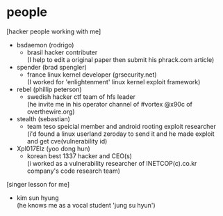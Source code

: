 # people

[hacker people working with me]

- bsdaemon (rodrigo)
  - brasil hacker contributer<br>
    (I help to edit a original paper then submit his phrack.com article)<br>
- spender (brad spengler)<br>
  - france linux kernel developer (grsecurity.net)<br>
    (I worked for 'enlightenment' linux kernel exploit framework)<br>
- rebel (phillip peterson)<br>
  - swedish hacker ctf team of hfs leader<br>
    (he invite me in his operator channel of #vortex @x90c of overthewire.org)<br>
- stealth (sebastian)<br>
  - team teso speicial member and android rooting exploit researcher<br>
    (i'd found a linux userland zeroday to send it and he made exploit and get cve(vulnerability id)<br>
- Xpl017Elz (yoo dong hun)<br>
  - korean best 1337 hacker and CEO(s)<br>
    (i worked as a vulnerability researcher of INETCOP(c).co.kr company's code research team)<br>
    
[singer lesson for me]
- kim sun hyung<br>
  (he knows me as a vocal student 'jung su hyun')<br>

